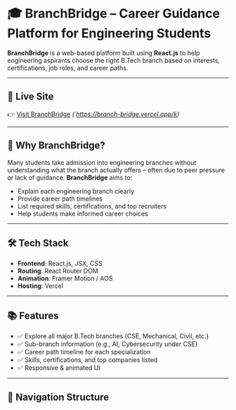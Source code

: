 # 🎓 BranchBridge – Career Guidance Platform for Engineering Students

**BranchBridge** is a web-based platform built using **React.js** to help engineering aspirants choose the right B.Tech branch based on interests, certifications, job roles, and career paths.

---

## 🚀 Live Site

👉 [Visit BranchBridge](https://branchbridge.vercel.app) *( https://branch-bridge.vercel.app/k)*

---

## 📌 Why BranchBridge?

Many students take admission into engineering branches without understanding what the branch actually offers – often due to peer pressure or lack of guidance. **BranchBridge** aims to:

- Explain each engineering branch clearly
- Provide career path timelines
- List required skills, certifications, and top recruiters
- Help students make informed career choices

---

## 🛠 Tech Stack

- **Frontend**: React.js, JSX, CSS
- **Routing**: React Router DOM
- **Animation**: Framer Motion / AOS
- **Hosting**: Vercel

---

## 📚 Features

- ✅ Explore all major B.Tech branches (CSE, Mechanical, Civil, etc.)
- ✅ Sub-branch information (e.g., AI, Cybersecurity under CSE)
- ✅ Career path timeline for each specialization
- ✅ Skills, certifications, and top companies listed
- ✅ Responsive & animated UI

---

## 🧭 Navigation Structure

